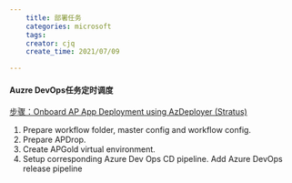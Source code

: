 ```yaml
---
    title: 部署任务
    categories: microsoft
    tags:
    creator: cjq
    create_time: 2021/07/09

---
```


#### Auzre DevOps任务定时调度

[步骤：Onboard AP App Deployment using AzDeployer (Stratus)](https://dev.azure.com/msasg/Shared%20Data/_wiki/wikis/Shared%20Data.wiki/52258/Onboard-AP-App-Deployment-using-AzDeployer-(Stratus))

1. Prepare workflow folder, master config and workflow config.
2. Prepare APDrop. 
3. Create APGold virtual environment. 
4. Setup corresponding Azure Dev Ops CD pipeline. Add Azure DevOps release pipeline

